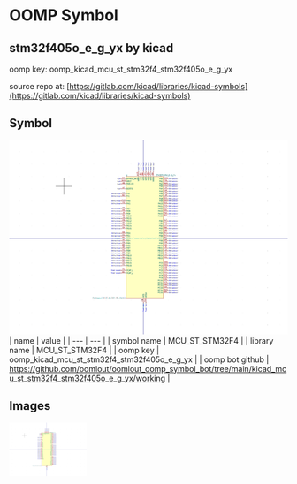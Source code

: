 # OOMP Symbol  
## stm32f405o_e_g_yx  by kicad  
  
oomp key: oomp_kicad_mcu_st_stm32f4_stm32f405o_e_g_yx  
  
source repo at: [https://gitlab.com/kicad/libraries/kicad-symbols](https://gitlab.com/kicad/libraries/kicad-symbols)  
## Symbol  
  
[![working.png](working_600.png)](working.png)  
| name | value | 
| --- | --- | 
| symbol name | MCU_ST_STM32F4 | 
| library name | MCU_ST_STM32F4 | 
| oomp key | oomp_kicad_mcu_st_stm32f4_stm32f405o_e_g_yx | 
| oomp bot github | https://github.com/oomlout/oomlout_oomp_symbol_bot/tree/main/kicad_mcu_st_stm32f4_stm32f405o_e_g_yx/working | 
## Images  
  
[![working.png](working_140.png)](working.png)  
